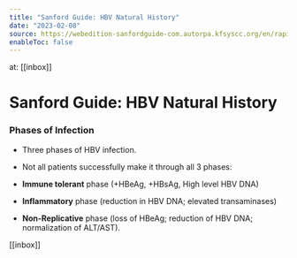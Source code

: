 ```yaml
---
title: "Sanford Guide: HBV Natural History"
date: "2023-02-08"
source: https://webedition-sanfordguide-com.autorpa.kfsyscc.org/en/rapid-reference/antiviral-therapy-topics/hepatitis/hepatitis-b-hbv/hbv-natural-history
enableToc: false
---
```


at: [[inbox]]

# Sanford Guide: HBV Natural History
### Phases of Infection

*   Three phases of HBV infection.
*   Not all patients successfully make it through all 3 phases:

*   **Immune tolerant** phase (+HBeAg, +HBsAg, High level HBV DNA)
*   **Inflammatory** phase (reduction in HBV DNA; elevated transaminases)
*   **Non-Replicative** phase (loss of HBeAg; reduction of HBV DNA; normalization of ALT/AST).

[[inbox]]